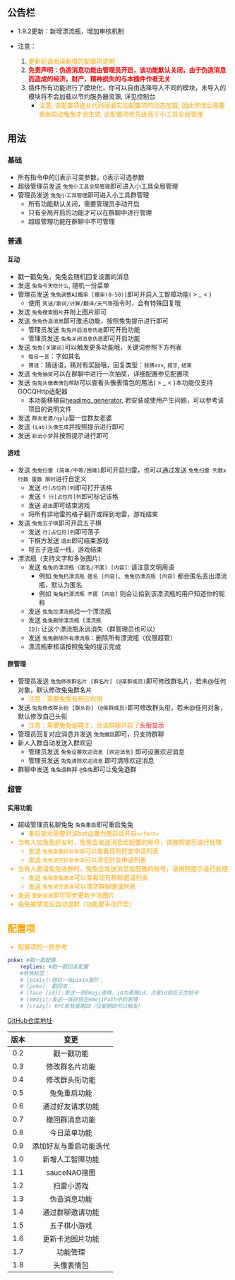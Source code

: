 ﻿## 公告栏

- 1.9.2更新：新增漂流瓶，增加审核机制
- 注意：

  1. <font color=Orange>更新前请阅读新增的配置项说明 </font>
  2. <font color=Red>**免责声明：伪造消息功能由管理员开启，该功能默认关闭，由于伪造消息而造成的经济，财产，精神损失的与本插件作者无关**</font>
  3. 插件所有功能进行了模块化，你可以自由选择导入不同的模块，未导入的模块将不会加载以节约服务器资源, 详见控制台
     - <font color=Orange>注意, 该配置项是从代码层面实现配置项的动态加载, 因此修改后需要重新启动兔兔才会生效, 此配置项优先级高于小工具全局管理 </font>

## 用法

### 基础

- 所有指令中的[]表示可变参数，()表示可选参数
- 超级管理员发送 `兔兔小工具全局管理`即可进入小工具全局管理
- 管理员发送 `兔兔小工具管理`即可进入小工具群管理
  - 所有功能默认关闭，需要管理员手动开启
  - 只有全局开启的功能才可以在群聊中进行管理
  - 超级管理功能在群聊中不可管理

### 普通

#### 互动

- 戳一戳兔兔，兔兔会随机回复设置的消息
- 发送 `兔兔今天吃什么`, 随机一份菜单
- 管理员发送 `兔兔调整AI概率 [概率(0-50)]`即可开启人工智障功能( > _ < )
  - 使用 `笑话/歌词/计算/翻译/天气等`指令时，会有特殊回复哦
- 发送 `兔兔搜索图片`并附上图片即可
- 发送 `兔兔伪造消息`即可激活功能，按照兔兔提示进行即可
  - 管理员发送 `兔兔开启消息伪造`即可开启功能
  - 管理员发送 `兔兔关闭消息伪造`即可开启功能
- 发送 `兔兔[关键词]`可以触发更多功能哦，关键词参照下方列表
  - `每日一言`：字如其名
  - `猜谜`：猜谜语，猜对有奖励哦，回复类型：`我猜xxx`, `提示`, `结束`
- 发送 `兔兔抽奖`可以在群聊中进行一次抽奖，详细配置参见配置项
- 发送 `兔兔头像表情包帮助`可以查看头像表情包的用法( > _ < )本功能仅支持GOCQHttp适配器
  - 本功能移植自[headimg_generator](https://github.com/Lanly109/headimg_generator), 若安装或使用产生问题，可以参考该项目的说明文件
- 发送 `群友老婆/qylp`娶一位群友老婆
- 发送 `(Lab)头像生成`并按照提示进行即可
- 发送 `彩云小梦`并按照提示进行即可

#### 游戏

- 发送 `兔兔扫雷 (简单/中等/困难)`即可开启扫雷，也可以通过发送 `兔兔扫雷 列数x行数 雷数 限时`进行自定义
  - 发送 `行[占位符]列`即可打开该格
  - 发送 `f 行[占位符]列`即可标记该格
  - 发送 `退出`即可结束游戏
  - 将所有非地雷的格子翻开或踩到地雷，游戏结束
- 发送 `兔兔五子棋`即可开启五子棋
  - 发送 `行[占位符]列`即可落子
  - 下棋方发送 `退出`即可结束游戏
  - 将五子连成一线，游戏结束
- 漂流瓶（支持文字和多张图片）
  - 发送 `兔兔扔漂流瓶 (匿名/不匿) [内容]`: 请注意文明用语
    - 例如 `兔兔扔漂流瓶 匿名 [内容]`、`兔兔扔漂流瓶 [内容]` 都会匿名丢出漂流瓶，默认为匿名
    - 例如 `兔兔扔漂流瓶 不匿 [内容]` 则会让拾到该漂流瓶的用户知道你的昵称
  - 发送 `兔兔捡漂流瓶`捡一个漂流瓶
  - 发送 `兔兔删除漂流瓶 [漂流瓶ID]`: 让这个漂流瓶永远消失（群管理员也可以）
  - 发送 `兔兔删除所有漂流瓶`：删除所有漂流瓶（仅限超管）
  - 漂流瓶审核请按照兔兔的提示完成

#### 群管理

- 管理员发送 `兔兔修改群名片 [群名片] (@某群成员)`即可修改群名片，若未@任何对象，默认修改兔兔群名片
  - <font color=Orange>注意：需要兔兔有相应权限</font>
- 发送 `兔兔修改群头衔 [群头衔] (@某群成员)`即可修改群头衔，若未@任何对象，默认修改自己头衔
  - <font color=Orange>注意：需要兔兔是群主，且该群聊开启了<font color=Red>头衔显示</font></font>
- 管理员回复对应消息并发送 `兔兔撤回`即可，只支持群聊
- 新人入群自动发送入群欢迎
  - 管理员发送 `兔兔设置欢迎消息 [欢迎消息]` 即可设置欢迎消息
  - 管理员发送 `兔兔清除欢迎消息` 即可清除欢迎消息
- 群聊中发送 `兔兔退群`并 `@兔兔`即可让兔兔退群

### 超管

#### 实用功能

- 超级管理员私聊兔兔 `兔兔重启`即可重启兔兔
  - <font color=Orange>重启提示需要将该bot设置为随启动开启`</font>`
- 当有人加兔兔好友时，兔兔会发送消息给配置的账号，请按照提示进行处理
  - 发送 `兔兔查看好友申请`可以查看现有好友申请列表
  - 发送 `兔兔清空好友申请`可以清空好友申请列表
- 当有人邀请兔兔进群时，兔兔会发送消息给配置的账号，请按照提示进行处理
  - 发送 `兔兔查看邀请`可以查看现有群聊邀请列表
  - 发送 `兔兔清空邀请`可以清空群聊邀请列表
- 发送 `更新资源`即可同步更新卡池图片
- 兔兔被禁言后自动退群（功能要手动开启）

## 配置项

- 配置项的一些参考

```yaml
poke: #戳一戳配置
    replies: #戳一戳回复配置
    #特殊标签：
    # [pixiv]:随机一张pixiv图片；
    # [poke]: 戳回去；
    # [face [id]]:发送一张Emoji表情，id为表情id，注意id前后无方括号
    # [emoji]:发送一张存放在emojiPath中的表情
    # [crazy]: KFC疯狂星期四（仅星期四可以触发）
```

[GitHub仓库地址](https://github.com/wutongshufqw/amiyabot-tools)

| 版本 |          变更          |
| :--: | :--------------------: |
| 0.2 |       戳一戳功能       |
| 0.3 |     修改群名片功能     |
| 0.4 |     修改群头衔功能     |
| 0.5 |      兔兔重启功能      |
| 0.6 |    通过好友请求功能    |
| 0.7 |     撤回群消息功能     |
| 0.8 |      今日菜单功能      |
| 0.9 | 添加好友与重启功能迭代 |
| 1.0 |    新增人工智障功能    |
| 1.1 |      sauceNAO搜图      |
| 1.2 |       扫雷小游戏       |
| 1.3 |      伪造消息功能      |
| 1.4 |    通过群聊邀请功能    |
| 1.5 |      五子棋小游戏      |
| 1.6 |    更新卡池图片功能    |
| 1.7 |        功能管理        |
| 1.8 |       头像表情包       |
